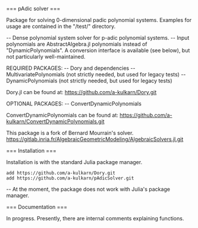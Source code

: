 
=== pAdic solver ===

Package for solving 0-dimensional padic polynomial systems. Examples for usage are contained in the "/test/" directory.

-- Dense polynomial system solver for p-adic polynomial systems.
-- Input polynomials are AbstractAlgebra.jl polynomials instead of "DynamicPolynomials". A conversion interface is available (see below), but not particularly well-maintained.


REQUIRED PACKAGES:
-- Dory and dependencies
-- MultivariatePolynomials  (not strictly needed, but used for legacy tests)
-- DynamicPolynomials       (not strictly needed, but used for legacy tests)

Dory.jl can be found at: https://github.com/a-kulkarn/Dory.git


OPTIONAL PACKAGES:
-- ConvertDynamicPolynomials

ConvertDynamicPolynomials can be found at: https://github.com/a-kulkarn/ConvertDynamicPolynomials.git

This package is a fork of Bernard Mourrain's solver.
https://gitlab.inria.fr/AlgebraicGeometricModeling/AlgebraicSolvers.jl.git


=== Installation  ===

Installation is with the standard Julia package manager.

    add https://github.com/a-kulkarn/Dory.git
    add https://github.com/a-kulkarn/pAdicSolver.git

-- At the moment, the package does not work with Julia's package manager.

=== Documentation ===

In progress. Presently, there are internal comments explaining functions.
